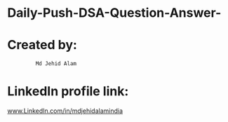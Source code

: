# Daily-Push-DSA-Question-Answer-
# Created by: 
             Md Jehid Alam 
# LinkedIn profile link: 
www.LinkedIn.com/in/mdjehidalamindia
